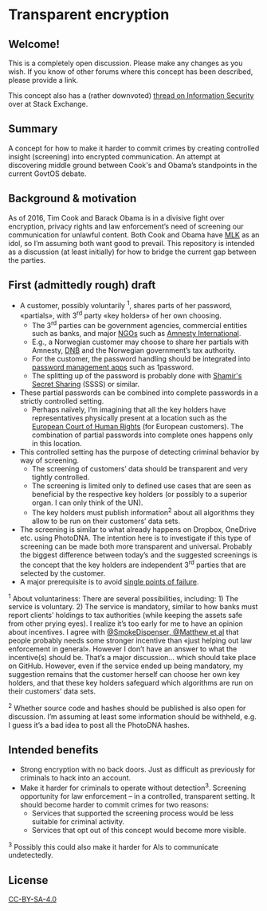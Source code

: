 # Transparent encryption

Welcome!
---
This is a completely open discussion. Please make any changes as you wish. If you know of other forums where this concept has been described, please provide a link.

This concept also has a (rather downvoted) [thread on Information Security][StackExchange thread] over at Stack Exchange.

Summary
---
A concept for how to make it harder to commit crimes by creating controlled insight (screening) into encrypted communication. An attempt at discovering middle ground between Cook's and Obama’s standpoints in the current GovtOS debate.

Background & motivation
---
As of 2016, Tim Cook and Barack Obama is in a divisive fight over encryption, privacy rights and law enforcement’s need of screening our communication for unlawful content. Both Cook and Obama have [MLK][MLK] as an idol, so I’m assuming both want good to prevail. This repository is intended as a discussion (at least initially) for how to bridge the current gap between the parties.

First (admittedly rough) draft
---
* A customer, possibly voluntarily <sup>1</sup>, shares parts of her password, «partials», with 3<sup>rd</sup> party «key holders» of her own choosing.
  * The 3<sup>rd</sup> parties can be government agencies, commercial entities such as banks, and major [NGOs][NGO] such as [Amnesty International][Amnesty].
  * E.g., a Norwegian customer may choose to share her partials with Amnesty, [DNB][DNB] and the Norwegian government’s tax authority.
  * For the customer, the password handling should be integrated into [password management apps][password manager] such as 1password.
  * The splitting up of the password is probably done with [Shamir's Secret Sharing][SSSS] (SSSS) or similar.
* These partial passwords can be combined into complete passwords in a strictly controlled setting.
  * Perhaps naïvely, I’m imagining that all the key holders have representatives physically present at a location such as the [European Court of Human Rights][ECtHR] (for European customers). The combination of partial passwords into complete ones happens only in this location.
* This controlled setting has the purpose of detecting criminal behavior by way of screening.
  * The screening of customers’ data should be transparent and very tightly controlled. 
  * The screening is limited only to defined use cases that are seen as beneficial by the respective key holders (or possibly to a superior organ. I can only think of the UN).
  * The key holders must publish information<sup>2</sup> about all algorithms they allow to be run on their customers’ data sets.
* The screening is similar to what already happens on Dropbox, OneDrive etc. using PhotoDNA. The intention here is to investigate if this type of screening can be made both more transparent and universal. Probably the biggest difference between today’s and the suggested screenings is the concept that the key holders are independent 3<sup>rd</sup> parties that are selected by the customer.
* A major prerequisite is to avoid [single points of failure][SPOF].

<sup>1</sup> About voluntariness: There are several possibilities, including: 1) The service is voluntary. 2) The service is mandatory, similar to how banks must report clients’ holdings to tax authorities (while keeping the assets safe from other prying eyes). I realize it’s too early for me to have an opinion about incentives. I agree with [@SmokeDispenser, @Matthew et al][StackExchange thread] that people probably needs some stronger incentive than «just helping out law enforcement in general». However I don’t have an answer to what the incentive(s) should be. That’s a major discussion… which should take place on GitHub. However, even if the service ended up being mandatory, my suggestion remains that the customer herself can choose her own key holders, and that these key holders safeguard which algorithms are run on their customers’ data sets.

<sup>2</sup> Whether source code and hashes should be published is also open for discussion. I’m assuming at least some information should be withheld, e.g. I guess it’s a bad idea to post all the PhotoDNA hashes.

Intended benefits
---
* Strong encryption with no back doors. Just as difficult as previously for criminals to hack into an account.
* Make it harder for criminals to operate without detection<sup>3</sup>. Screening opportunity for law enforcement – in a controlled, transparent setting. It should become harder to commit crimes for two reasons:
  * Services that supported the screening process would be less suitable for criminal activity.
  * Services that opt out of this concept would become more visible.

<sup>3</sup> Possibly this could also make it harder for AIs to communicate undetectedly.

License
---
[CC-BY-SA-4.0](https://creativecommons.org/licenses/by-sa/4.0/)

[SSSS]: https://en.wikipedia.org/wiki/Shamir%27s_Secret_Sharing
[ECtHR]: https://en.wikipedia.org/wiki/European_Court_of_Human_Rights
[SPOF]: https://en.wikipedia.org/wiki/Single_point_of_failure
[Amnesty]: https://en.wikipedia.org/wiki/Amnesty_International
[UBS]: https://en.wikipedia.org/wiki/Banking_in_Switzerland
[DNB]: https://en.wikipedia.org/wiki/DNB_ASA
[MLK]: https://en.wikipedia.org/wiki/Martin_Luther_King,_Jr.
[NGO]: https://en.wikipedia.org/wiki/Non-governmental_organization
[StackExchange thread]: http://security.stackexchange.com/questions/118227/a-service-for-sharing-partial-passwords-with-key-holders-for-screening-purpo
[password manager]: https://en.wikipedia.org/wiki/Password_manager
